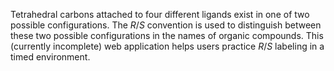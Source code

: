 Tetrahedral carbons attached to four different ligands exist in one of two possible configurations. The *R*\/*S* convention is used to distinguish between these two possible configurations in the names of organic compounds. This (currently incomplete) web application helps users practice *R*\/*S* labeling in a timed environment.